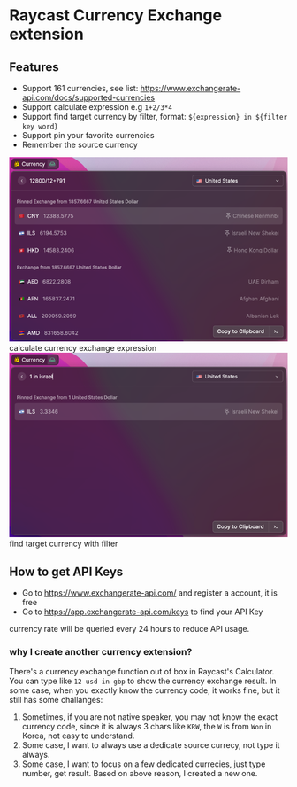 # Raycast Currency Exchange extension

## Features
* Support 161 currencies, see list: https://www.exchangerate-api.com/docs/supported-currencies
* Support calculate expression e.g `1+2/3*4`
* Support find target currency by filter, format: `${expression} in ${filter key word}`
* Support pin your favorite currencies
* Remember the source currency

![exchange_based_on_expression](./images/expression.png)
calculate currency exchange expression
![youdao_translate_result](./images/filter.png)
find target currency with filter

## How to get API Keys
* Go to https://www.exchangerate-api.com/ and register a account, it is free
* Go to https://app.exchangerate-api.com/keys to find your API Key

currency rate will be queried every 24 hours to reduce API usage.

### why I create another currency extension?
There's a currency exchange function out of box in Raycast's Calculator.
You can type like `12 usd in gbp` to show the currency exchange result.
In some case, when you exactly know the currency code, it works fine, but it still has some challanges:
1. Sometimes, if you are not native speaker, you may not know the exact currency code, since it is always 3 chars like `KRW`, the `W` is from `Won` in Korea, not easy to understand.
2. Some case, I want to always use a dedicate source currecy, not type it always.
3. Some case, I want to focus on a few dedicated currecies, just type number, get result.
Based on above reason, I created a new one.